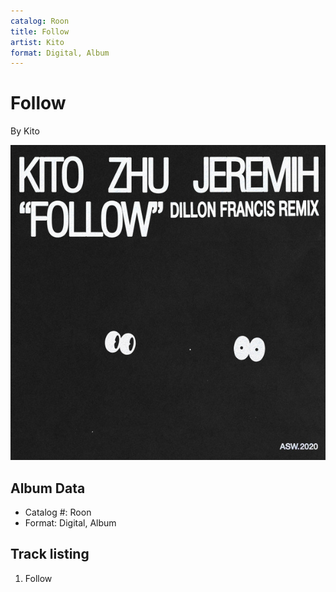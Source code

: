 ```yaml
---
catalog: Roon
title: Follow
artist: Kito
format: Digital, Album
---
```


# Follow

By Kito

![](../../assets/albumcovers/Kito-Follow.png)

## Album Data

- Catalog #: Roon
- Format: Digital, Album


## Track listing


1. Follow


